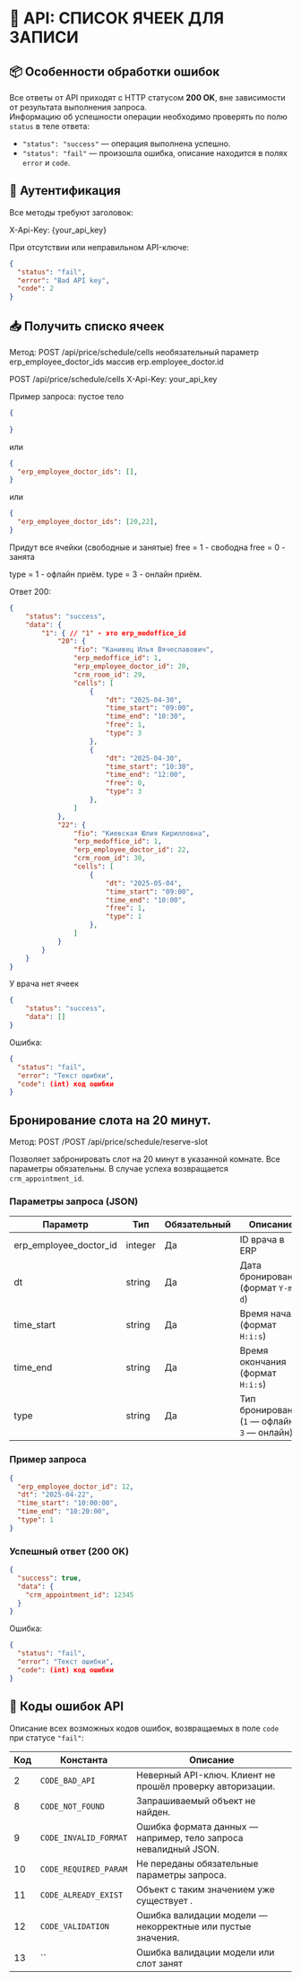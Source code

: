 # 📘 API: СПИСОК ЯЧЕЕК ДЛЯ ЗАПИСИ

## 📦 Особенности обработки ошибок

Все ответы от API приходят с HTTP статусом **200 OK**, вне зависимости от результата выполнения запроса.  
Информацию об успешности операции необходимо проверять по полю `status` в теле ответа:

- `"status": "success"` — операция выполнена успешно.
- `"status": "fail"` — произошла ошибка, описание находится в полях `error` и `code`.


## 🔐 Аутентификация

Все методы требуют заголовок:

X-Api-Key: {your_api_key}

При отсутствии или неправильном API-ключе:
```json
{
  "status": "fail",
  "error": "Bad API key",
  "code": 2
}
```


## 📥 Получить списко ячеек

Метод: POST /api/price/schedule/cells
необязательный параметр erp_employee_doctor_ids массив erp.employee_doctor.id

POST /api/price/schedule/cells
X-Api-Key: your_api_key

Пример запроса:
пустое тело
```json
{
  
}
```
или
```json
{
  "erp_employee_doctor_ids": [],
}
```
или
```json
{
  "erp_employee_doctor_ids": [20,22],
}
```

Придут все ячейки (свободные и занятые)
free = 1 - свободна
free = 0 - занята

type = 1 - офлайн приём.
type = 3 - онлайн приём.

Ответ 200:
```json
{
    "status": "success",
    "data": {
        "1": { // "1" - это erp_medoffice_id
            "20": {
                "fio": "Канивец Илья Вячеславович",
                "erp_medoffice_id": 1,
                "erp_employee_doctor_id": 20,
                "crm_room_id": 29,
                "cells": [
                    {
                        "dt": "2025-04-30",
                        "time_start": "09:00",
                        "time_end": "10:30",
                        "free": 1,
                        "type": 3
                    },
                    {
                        "dt": "2025-04-30",
                        "time_start": "10:30",
                        "time_end": "12:00",
                        "free": 0,
                        "type": 3
                    },                   
                ]
            },
            "22": {
                "fio": "Киевская Юлия Кирилловна",
                "erp_medoffice_id": 1,
                "erp_employee_doctor_id": 22,
                "crm_room_id": 30,
                "cells": [
                    {
                        "dt": "2025-05-04",
                        "time_start": "09:00",
                        "time_end": "10:00",
                        "free": 1,
                        "type": 1
                    },                   
                ]
            }
        }
    }
}
```

У врача нет ячеек
```json
{
    "status": "success",
    "data": []
}
```



Ошибка:
```json
{
  "status": "fail",
  "error": "Текст ошибки",
  "code": (int) код ошибки
}
```



## Бронирование слота на 20 минут.
Метод: POST /POST /api/price/schedule/reserve-slot
 

Позволяет забронировать слот на 20 минут в указанной комнате. Все параметры обязательны. В случае успеха возвращается `crm_appointment_id`.

### Параметры запроса (JSON)

| Параметр               | Тип     | Обязательный | Описание                                         |
|------------------------|---------|--------------|--------------------------------------------------|
| erp_employee_doctor_id | integer | Да           | ID врача в ERP                                   |
| dt                     | string  | Да           | Дата бронирования (формат `Y-m-d`)               |
| time_start             | string  | Да           | Время начала (формат `H:i:s`)                    |
| time_end               | string  | Да           | Время окончания (формат `H:i:s`)                 |
| type                   | string  | Да           | Тип бронирования (`1` — офлайн; `3` — онлайн)    |


### Пример запроса

```json
{
  "erp_employee_doctor_id": 12,
  "dt": "2025-04-22",
  "time_start": "10:00:00",
  "time_end": "10:20:00",
  "type": 1
}
```

### Успешный ответ (200 OK)

```json
{
  "success": true,
  "data": {
    "crm_appointment_id": 12345
  }
}
```

Ошибка:
```json
{
  "status": "fail",
  "error": "Текст ошибки",
  "code": (int) код ошибки
}
```





## 🧾 Коды ошибок API

Описание всех возможных кодов ошибок, возвращаемых в поле `code` при статусе `"fail"`:

| Код | Константа               | Описание                                                         |
|-----|-------------------------|------------------------------------------------------------------|
| 2   | `CODE_BAD_API`          | Неверный API-ключ. Клиент не прошёл проверку авторизации.        |
| 8   | `CODE_NOT_FOUND`        | Запрашиваемый объект  не найден.                                 |
| 9   | `CODE_INVALID_FORMAT`   | Ошибка формата данных — например, тело запроса невалидный JSON.  |
| 10  | `CODE_REQUIRED_PARAM`   | Не переданы обязательные параметры запроса.                      |
| 11  | `CODE_ALREADY_EXIST`    | Объект с таким значением уже существует .                        |
| 12  | `CODE_VALIDATION`       | Ошибка валидации модели — некорректные или пустые значения.      |
| 13  | ``                      | Ошибка валидации модели или слот занят                           |

